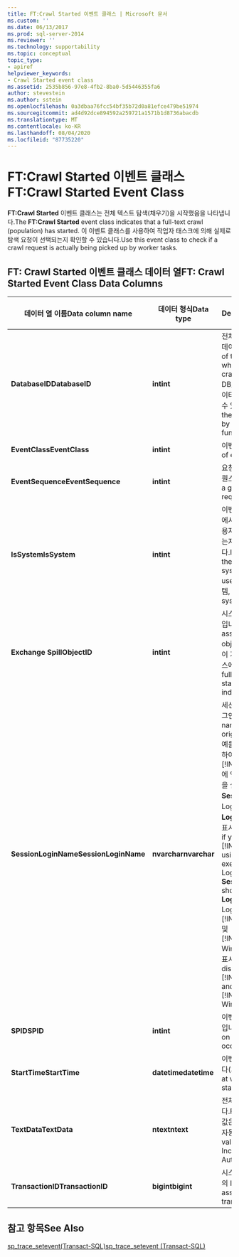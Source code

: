 ```yaml
---
title: FT:Crawl Started 이벤트 클래스 | Microsoft 문서
ms.custom: ''
ms.date: 06/13/2017
ms.prod: sql-server-2014
ms.reviewer: ''
ms.technology: supportability
ms.topic: conceptual
topic_type:
- apiref
helpviewer_keywords:
- Crawl Started event class
ms.assetid: 2535b856-97e8-4fb2-8ba0-5d5446355fa6
author: stevestein
ms.author: sstein
ms.openlocfilehash: 0a3dbaa76fcc54bf35b72d0a81efce479be51974
ms.sourcegitcommit: ad4d92dce894592a259721a1571b1d8736abacdb
ms.translationtype: MT
ms.contentlocale: ko-KR
ms.lasthandoff: 08/04/2020
ms.locfileid: "87735220"
---
```

# <a name="ftcrawl-started-event-class"></a><span data-ttu-id="29df7-102">FT:Crawl Started 이벤트 클래스</span><span class="sxs-lookup"><span data-stu-id="29df7-102">FT:Crawl Started Event Class</span></span>
  <span data-ttu-id="29df7-103">**FT:Crawl Started** 이벤트 클래스는 전체 텍스트 탐색(채우기)을 시작했음을 나타냅니다.</span><span class="sxs-lookup"><span data-stu-id="29df7-103">The **FT:Crawl Started** event class indicates that a full-text crawl (population) has started.</span></span> <span data-ttu-id="29df7-104">이 이벤트 클래스를 사용하여 작업자 태스크에 의해 실제로 탐색 요청이 선택되는지 확인할 수 있습니다.</span><span class="sxs-lookup"><span data-stu-id="29df7-104">Use this event class to check if a crawl request is actually being picked up by worker tasks.</span></span>  
  
## <a name="ft-crawl-started-event-class-data-columns"></a><span data-ttu-id="29df7-105">FT: Crawl Started 이벤트 클래스 데이터 열</span><span class="sxs-lookup"><span data-stu-id="29df7-105">FT: Crawl Started Event Class Data Columns</span></span>  
  
|<span data-ttu-id="29df7-106">데이터 열 이름</span><span class="sxs-lookup"><span data-stu-id="29df7-106">Data column name</span></span>|<span data-ttu-id="29df7-107">데이터 형식</span><span class="sxs-lookup"><span data-stu-id="29df7-107">Data type</span></span>|<span data-ttu-id="29df7-108">Description</span><span class="sxs-lookup"><span data-stu-id="29df7-108">Description</span></span>|<span data-ttu-id="29df7-109">열 ID</span><span class="sxs-lookup"><span data-stu-id="29df7-109">Column ID</span></span>|<span data-ttu-id="29df7-110">필터 가능</span><span class="sxs-lookup"><span data-stu-id="29df7-110">Filterable</span></span>|  
|----------------------|---------------|-----------------|---------------|----------------|  
|<span data-ttu-id="29df7-111">**DatabaseID**</span><span class="sxs-lookup"><span data-stu-id="29df7-111">**DatabaseID**</span></span>|<span data-ttu-id="29df7-112">**int**</span><span class="sxs-lookup"><span data-stu-id="29df7-112">**int**</span></span>|<span data-ttu-id="29df7-113">전체 텍스트 탐색이 시작된 데이터베이스 ID입니다.</span><span class="sxs-lookup"><span data-stu-id="29df7-113">ID of the database in which the full-text crawl was started.</span></span> <span data-ttu-id="29df7-114">DB_ID 함수를 사용하여 데이터베이스의 값을 확인할 수 있습니다.</span><span class="sxs-lookup"><span data-stu-id="29df7-114">Determine the value for a database by using the DB_ID function.</span></span>|<span data-ttu-id="29df7-115">3</span><span class="sxs-lookup"><span data-stu-id="29df7-115">3</span></span>|<span data-ttu-id="29df7-116">yes</span><span class="sxs-lookup"><span data-stu-id="29df7-116">Yes</span></span>|  
|<span data-ttu-id="29df7-117">**EventClass**</span><span class="sxs-lookup"><span data-stu-id="29df7-117">**EventClass**</span></span>|<span data-ttu-id="29df7-118">**int**</span><span class="sxs-lookup"><span data-stu-id="29df7-118">**int**</span></span>|<span data-ttu-id="29df7-119">이벤트 유형 = 155</span><span class="sxs-lookup"><span data-stu-id="29df7-119">Type of event = 155.</span></span>|<span data-ttu-id="29df7-120">27</span><span class="sxs-lookup"><span data-stu-id="29df7-120">27</span></span>|<span data-ttu-id="29df7-121">예</span><span class="sxs-lookup"><span data-stu-id="29df7-121">No</span></span>|  
|<span data-ttu-id="29df7-122">**EventSequence**</span><span class="sxs-lookup"><span data-stu-id="29df7-122">**EventSequence**</span></span>|<span data-ttu-id="29df7-123">**int**</span><span class="sxs-lookup"><span data-stu-id="29df7-123">**int**</span></span>|<span data-ttu-id="29df7-124">요청 내에 지정된 이벤트 시퀀스입니다.</span><span class="sxs-lookup"><span data-stu-id="29df7-124">Sequence of a given event within the request.</span></span>|<span data-ttu-id="29df7-125">51</span><span class="sxs-lookup"><span data-stu-id="29df7-125">51</span></span>|<span data-ttu-id="29df7-126">예</span><span class="sxs-lookup"><span data-stu-id="29df7-126">No</span></span>|  
|<span data-ttu-id="29df7-127">**IsSystem**</span><span class="sxs-lookup"><span data-stu-id="29df7-127">**IsSystem**</span></span>|<span data-ttu-id="29df7-128">**int**</span><span class="sxs-lookup"><span data-stu-id="29df7-128">**int**</span></span>|<span data-ttu-id="29df7-129">이벤트가 시스템 프로세스에서 발생했는지 아니면 사용자 프로세스에서 발생했는지를 나타냅니다.</span><span class="sxs-lookup"><span data-stu-id="29df7-129">Indicates whether the event occurred on a system process or a user process.</span></span> <span data-ttu-id="29df7-130">1 = 시스템, 0 = 사용자</span><span class="sxs-lookup"><span data-stu-id="29df7-130">1 = system, 0 = user.</span></span>|<span data-ttu-id="29df7-131">60</span><span class="sxs-lookup"><span data-stu-id="29df7-131">60</span></span>|<span data-ttu-id="29df7-132">yes</span><span class="sxs-lookup"><span data-stu-id="29df7-132">Yes</span></span>|  
|<span data-ttu-id="29df7-133">**Exchange Spill**</span><span class="sxs-lookup"><span data-stu-id="29df7-133">**ObjectID**</span></span>|<span data-ttu-id="29df7-134">**int**</span><span class="sxs-lookup"><span data-stu-id="29df7-134">**int**</span></span>|<span data-ttu-id="29df7-135">시스템이 할당한 개체의 ID입니다.</span><span class="sxs-lookup"><span data-stu-id="29df7-135">System-assigned ID of the object.</span></span> <span data-ttu-id="29df7-136">전체 텍스트 탐색은 이 개체의 전체 텍스트 인덱스에서 시작됩니다.</span><span class="sxs-lookup"><span data-stu-id="29df7-136">The full-text crawl was started on the full-text index on this object.</span></span>|<span data-ttu-id="29df7-137">22</span><span class="sxs-lookup"><span data-stu-id="29df7-137">22</span></span>|<span data-ttu-id="29df7-138">yes</span><span class="sxs-lookup"><span data-stu-id="29df7-138">Yes</span></span>|  
|<span data-ttu-id="29df7-139">**SessionLoginName**</span><span class="sxs-lookup"><span data-stu-id="29df7-139">**SessionLoginName**</span></span>|<span data-ttu-id="29df7-140">**nvarchar**</span><span class="sxs-lookup"><span data-stu-id="29df7-140">**nvarchar**</span></span>|<span data-ttu-id="29df7-141">세션을 시작한 사용자의 로그인 이름입니다.</span><span class="sxs-lookup"><span data-stu-id="29df7-141">Login name of the user who originated the session.</span></span> <span data-ttu-id="29df7-142">예를 들어 Login1을 사용하여 [!INCLUDE[ssNoVersion](../../includes/ssnoversion-md.md)] 에 연결하고 Login2로 문을 실행할 경우 **SessionLoginName** 은 Login1을 표시하고 **LoginName** 은 Login2를 표시합니다.</span><span class="sxs-lookup"><span data-stu-id="29df7-142">For example, if you connect to [!INCLUDE[ssNoVersion](../../includes/ssnoversion-md.md)] using Login1 and execute a statement as Login2, **SessionLoginName** shows Login1 and **LoginName** shows Login2.</span></span> <span data-ttu-id="29df7-143">이 열에는 [!INCLUDE[ssNoVersion](../../includes/ssnoversion-md.md)] 및 [!INCLUDE[msCoName](../../includes/msconame-md.md)] Windows 로그인이 모두 표시됩니다.</span><span class="sxs-lookup"><span data-stu-id="29df7-143">This column displays both [!INCLUDE[ssNoVersion](../../includes/ssnoversion-md.md)] and [!INCLUDE[msCoName](../../includes/msconame-md.md)] Windows logins.</span></span>|<span data-ttu-id="29df7-144">64</span><span class="sxs-lookup"><span data-stu-id="29df7-144">64</span></span>|<span data-ttu-id="29df7-145">yes</span><span class="sxs-lookup"><span data-stu-id="29df7-145">Yes</span></span>|  
|<span data-ttu-id="29df7-146">**SPID**</span><span class="sxs-lookup"><span data-stu-id="29df7-146">**SPID**</span></span>|<span data-ttu-id="29df7-147">**int**</span><span class="sxs-lookup"><span data-stu-id="29df7-147">**int**</span></span>|<span data-ttu-id="29df7-148">이벤트가 발생한 세션의 ID입니다.</span><span class="sxs-lookup"><span data-stu-id="29df7-148">ID of the session on which the event occurred.</span></span>|<span data-ttu-id="29df7-149">12</span><span class="sxs-lookup"><span data-stu-id="29df7-149">12</span></span>|<span data-ttu-id="29df7-150">yes</span><span class="sxs-lookup"><span data-stu-id="29df7-150">Yes</span></span>|  
|<span data-ttu-id="29df7-151">**StartTime**</span><span class="sxs-lookup"><span data-stu-id="29df7-151">**StartTime**</span></span>|<span data-ttu-id="29df7-152">**datetime**</span><span class="sxs-lookup"><span data-stu-id="29df7-152">**datetime**</span></span>|<span data-ttu-id="29df7-153">이벤트가 시작된 시간입니다(사용 가능한 경우).</span><span class="sxs-lookup"><span data-stu-id="29df7-153">Time at which the event started, if available.</span></span>|<span data-ttu-id="29df7-154">14</span><span class="sxs-lookup"><span data-stu-id="29df7-154">14</span></span>|<span data-ttu-id="29df7-155">yes</span><span class="sxs-lookup"><span data-stu-id="29df7-155">Yes</span></span>|  
|<span data-ttu-id="29df7-156">**TextData**</span><span class="sxs-lookup"><span data-stu-id="29df7-156">**TextData**</span></span>|<span data-ttu-id="29df7-157">**ntext**</span><span class="sxs-lookup"><span data-stu-id="29df7-157">**ntext**</span></span>|<span data-ttu-id="29df7-158">전체 텍스트 탐색 형식입니다.</span><span class="sxs-lookup"><span data-stu-id="29df7-158">Full-text crawl type.</span></span> <span data-ttu-id="29df7-159">값은 전체, 증분, 수동 또는 자동이 될 수 있습니다.</span><span class="sxs-lookup"><span data-stu-id="29df7-159">The value can be Full, Incremental, Manual, or Auto.</span></span>|<span data-ttu-id="29df7-160">1</span><span class="sxs-lookup"><span data-stu-id="29df7-160">1</span></span>|<span data-ttu-id="29df7-161">yes</span><span class="sxs-lookup"><span data-stu-id="29df7-161">Yes</span></span>|  
|<span data-ttu-id="29df7-162">**TransactionID**</span><span class="sxs-lookup"><span data-stu-id="29df7-162">**TransactionID**</span></span>|<span data-ttu-id="29df7-163">**bigint**</span><span class="sxs-lookup"><span data-stu-id="29df7-163">**bigint**</span></span>|<span data-ttu-id="29df7-164">시스템이 할당한 트랜잭션의 ID입니다.</span><span class="sxs-lookup"><span data-stu-id="29df7-164">System-assigned ID of the transaction.</span></span>|<span data-ttu-id="29df7-165">4</span><span class="sxs-lookup"><span data-stu-id="29df7-165">4</span></span>|<span data-ttu-id="29df7-166">yes</span><span class="sxs-lookup"><span data-stu-id="29df7-166">Yes</span></span>|  
  
## <a name="see-also"></a><span data-ttu-id="29df7-167">참고 항목</span><span class="sxs-lookup"><span data-stu-id="29df7-167">See Also</span></span>  
 [<span data-ttu-id="29df7-168">sp_trace_setevent&#40;Transact-SQL&#41;</span><span class="sxs-lookup"><span data-stu-id="29df7-168">sp_trace_setevent &#40;Transact-SQL&#41;</span></span>](/sql/relational-databases/system-stored-procedures/sp-trace-setevent-transact-sql)  
  
  
